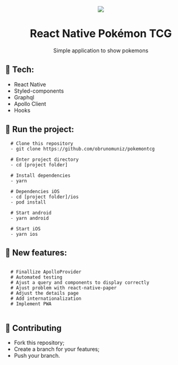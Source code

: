 <p align="center">
  <img src="https://pokemontcg.io/static/media/pokemon-minimalist.30bc8a16.png">
</p>
<h1 align=center>React Native Pokémon TCG</h1>
<p align="center">Simple application to show pokemons</p>

## :rocket: Tech:
- React Native
- Styled-components
- Graphql
- Apollo Client
- Hooks

## :rocket: Run the project:
```shell
  # Clone this repository
  - git clone https://github.com/obrunomuniz/pokemontcg
  
  # Enter project directory
  - cd [project folder]
  
  # Install dependencies
  - yarn
  
  # Dependencies iOS
  - cd [project folder]/ios
  - pod install
  
  # Start android
  - yarn android
  
  # Start iOS
  - yarn ios
```

## :rocket: New features:
```shell

  # Finallize ApolloProvider
  # Automated testing
  # Ajust a query and components to display correctly
  # Ajust problem with react-native-paper
  # Adjust the details page
  # Add internationalization
  # Implement PWA
  
```


## :rocket: Contributing
- Fork this repository;
- Create a branch for your features;
- Push your branch.
